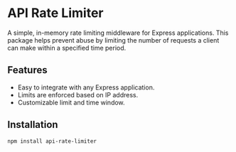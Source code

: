 # API Rate Limiter

A simple, in-memory rate limiting middleware for Express applications. This package helps prevent abuse by limiting the number of requests a client can make within a specified time period.

## Features

- Easy to integrate with any Express application.
- Limits are enforced based on IP address.
- Customizable limit and time window.

## Installation

```bash
npm install api-rate-limiter